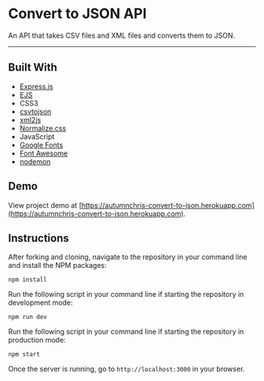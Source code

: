 # Convert to JSON API

An API that takes CSV files and XML files and converts them to JSON.

---

## Built With
* [Express.js](https://expressjs.com)
* [EJS](https://ejs.co)
* CSS3
* [csvtojson](https://github.com/Keyang/node-csvtojson)
* [xml2js](https://github.com/Leonidas-from-XIV/node-xml2js)
* [Normalize.css](https://necolas.github.io/normalize.css)
* JavaScript
* [Google Fonts](https://fonts.google.com)
* [Font Awesome](https://fontawesome.com)
* [nodemon](https://nodemon.io)

## Demo

View project demo at [https://autumnchris-convert-to-json.herokuapp.com](https://autumnchris-convert-to-json.herokuapp.com).

## Instructions

After forking and cloning, navigate to the repository in your command line and install the NPM packages:
```
npm install
```

Run the following script in your command line if starting the repository in development mode:
```
npm run dev
```

Run the following script in your command line if starting the repository in production mode:
```
npm start
```

Once the server is running, go to `http://localhost:3000` in your browser.

